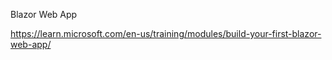  Blazor Web App

https://learn.microsoft.com/en-us/training/modules/build-your-first-blazor-web-app/